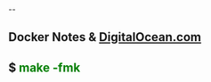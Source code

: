 --
## Docker Notes & [DigitalOcean.com](https://m.do.co/c/ae5c7d05da91)

## $ <span style="color:green">make -fmk</span>
<code>